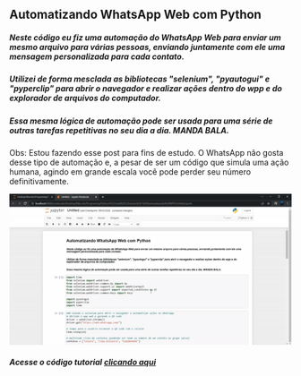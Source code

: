 ## Automatizando WhatsApp Web com Python

##### Neste código eu fiz uma automação do WhatsApp Web para enviar um mesmo arquivo para várias pessoas, enviando juntamente com ele uma mensagem personalizada para cada contato. 

##### Utilizei de forma mesclada as bibliotecas "selenium", "pyautogui" e "pyperclip" para abrir o navegador e realizar ações dentro do wpp e do explorador de arquivos do computador. 

##### Essa mesma lógica de automação pode ser usada para uma série de outras tarefas repetitivas no seu dia a dia. MANDA BALA. 

Obs: Estou fazendo esse post para fins de estudo. O WhatsApp não gosta desse tipo de automação e, a pesar de ser um código que simula uma ação humana, agindo em grande escala você pode perder seu número definitivamente.


<p align="center">
  <img src="src/assets/to_readme/Demonstração%20-%20automação%20wpp%2016.03.2022%20(GIF).gif" />
</p>

##### Acesse o código tutorial [clicando aqui](https://github.com/FelixMarcelo/Automation_WPPWEB_Python/blob/main/Automacao_wppWEB_python.ipynb)


